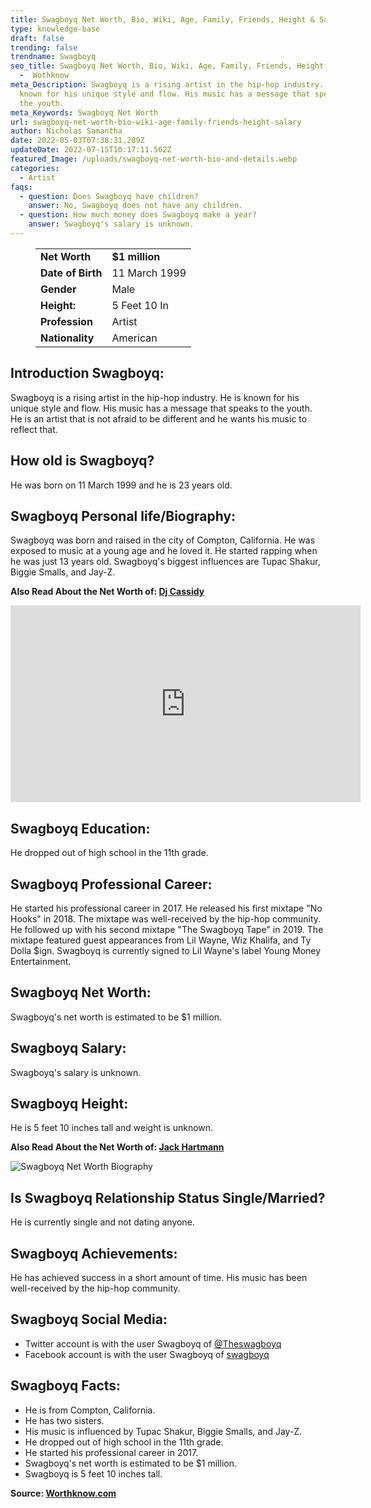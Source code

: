 ```yaml
---
title: Swagboyq Net Worth, Bio, Wiki, Age, Family, Friends, Height & Salary
type: knowledge-base
draft: false
trending: false
trendname: Swagboyq
seo_title: Swagboyq Net Worth, Bio, Wiki, Age, Family, Friends, Height & Salary
  -  Wothknow
meta_Description: Swagboyq is a rising artist in the hip-hop industry. He is
  known for his unique style and flow. His music has a message that speaks to
  the youth.
meta_Keywords: Swagboyq Net Worth
url: swagboyq-net-worth-bio-wiki-age-family-friends-height-salary
author: Nicholas Samantha
date: 2022-05-03T07:38:31.209Z
updateDate: 2022-07-15T10:17:11.562Z
featured_Image: /uploads/swagboyq-net-worth-bio-and-details.webp
categories:
  - Artist
faqs:
  - question: Does Swagboyq have children?
    answer: No, Swagboyq does not have any children.
  - question: How much money does Swagboyq make a year?
    answer: Swagboyq's salary is unknown.
---
```

<figure class="wp-block-table is-style-stripes">
  <table>
    <tbody>
      <tr>
        <td>
          <strong>Net Worth</strong>
        </td>
        <td>
          <strong>$1 million</strong>
        </td>
      </tr>
      <tr>
        <td>
          <strong>Date of Birth</strong>
        </td>
        <td>11 March 1999</td>
      </tr>
      <tr>
        <td>
          <strong>Gender</strong>
        </td>
        <td>Male</td>
      </tr>
      <tr>
        <td>
          <strong>Height:</strong>
        </td>
        <td>5 Feet 10 In</td>
      </tr>
      <tr>
        <td>
          <strong>Profession</strong>
        </td>
        <td>Artist</td>
      </tr>
      <tr>
        <td>
          <strong>Nationality</strong>
        </td>
        <td>American</td>
      </tr>
    </tbody>
  </table>
</figure>

## **Introduction Swagboyq:**

Swagboyq is a rising artist in the hip-hop industry. He is known for his unique style and flow. His music has a message that speaks to the youth. He is an artist that is not afraid to be different and he wants his music to reflect that. 

## **How old is Swagboyq?**

He was born on 11 March 1999 and he is 23 years old.

## **Swagboyq Personal life/Biography:**

Swagboyq was born and raised in the city of Compton, California. He was exposed to music at a young age and he loved it. He started rapping when he was just 13 years old. Swagboyq's biggest influences are Tupac Shakur, Biggie Smalls, and Jay-Z.

**Also Read About the Net Worth of: <a href="https://worthknow.com/dj-cassidy-net-worth-bio-wiki-age-family-friends-height-salary/" target="_blank" rel="noopener">Dj Cassidy</a>**

<iframe width="560" height="315" src="https://www.youtube.com/embed/pDaHtwhzztc" title="YouTube video player" frameborder="0" allow="accelerometer; autoplay; clipboard-write; encrypted-media; gyroscope; picture-in-picture" allowfullscreen></iframe>

## **Swagboyq Education:**

He dropped out of high school in the 11th grade.

## **Swagboyq Professional Career:**

He started his professional career in 2017. He released his first mixtape "No Hooks" in 2018. The mixtape was well-received by the hip-hop community. He followed up with his second mixtape "The Swagboyq Tape" in 2019. The mixtape featured guest appearances from Lil Wayne, Wiz Khalifa, and Ty Dolla $ign. Swagboyq is currently signed to Lil Wayne's label Young Money Entertainment. 

## **Swagboyq Net Worth:**

Swagboyq's net worth is estimated to be $1 million. 

## **Swagboyq Salary:**

Swagboyq's salary is unknown.

## **Swagboyq Height:**

He is 5 feet 10 inches tall and weight is unknown.

**Also Read About the Net Worth of: <a href="https://worthknow.com/jack-hartmann-net-worth-bio-wiki-age-family-friends-height-salary/" target="_blank" rel="noopener">Jack Hartmann</a>**

![Swagboyq Net Worth Biography](/uploads/swagboyq-net-worth.webp)

## **Is Swagboyq Relationship Status Single/Married?**

He is currently single and not dating anyone.

## **Swagboyq Achievements:**

He has achieved success in a short amount of time. His music has been well-received by the hip-hop community.

## **Swagboyq Social Media:**

* Twitter account is with the user Swagboyq of <a href="https://twitter.com/theswagboyq" target="_blank" rel="nofollow" rel="noopener">@Theswagboyq</a>
* Facebook account is with the user Swagboyq of <a href="https://web.facebook.com/offcialswagboyq" target="_blank" rel="nofollow" rel="noopener">swagboyq</a>

## **Swagboyq Facts:**

* He is from Compton, California.
* He has two sisters.
* His music is influenced by Tupac Shakur, Biggie Smalls, and Jay-Z.
* He dropped out of high school in the 11th grade.
* He started his professional career in 2017. 
* Swagboyq's net worth is estimated to be $1 million.
* Swagboyq is 5 feet 10 inches tall.

**Source: <a href="https://worthknow.com/" target="_blank" rel="noopener">Worthknow.com</a>**